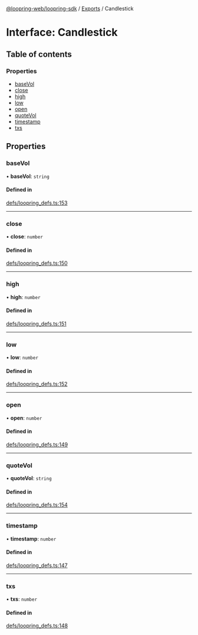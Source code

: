 [@loopring-web/loopring-sdk](../README.md) / [Exports](../modules.md) / Candlestick

# Interface: Candlestick

## Table of contents

### Properties

- [baseVol](Candlestick.md#basevol)
- [close](Candlestick.md#close)
- [high](Candlestick.md#high)
- [low](Candlestick.md#low)
- [open](Candlestick.md#open)
- [quoteVol](Candlestick.md#quotevol)
- [timestamp](Candlestick.md#timestamp)
- [txs](Candlestick.md#txs)

## Properties

### baseVol

• **baseVol**: `string`

#### Defined in

[defs/loopring_defs.ts:153](https://github.com/Loopring/loopring_sdk/blob/f91f904/src/defs/loopring_defs.ts#L153)

___

### close

• **close**: `number`

#### Defined in

[defs/loopring_defs.ts:150](https://github.com/Loopring/loopring_sdk/blob/f91f904/src/defs/loopring_defs.ts#L150)

___

### high

• **high**: `number`

#### Defined in

[defs/loopring_defs.ts:151](https://github.com/Loopring/loopring_sdk/blob/f91f904/src/defs/loopring_defs.ts#L151)

___

### low

• **low**: `number`

#### Defined in

[defs/loopring_defs.ts:152](https://github.com/Loopring/loopring_sdk/blob/f91f904/src/defs/loopring_defs.ts#L152)

___

### open

• **open**: `number`

#### Defined in

[defs/loopring_defs.ts:149](https://github.com/Loopring/loopring_sdk/blob/f91f904/src/defs/loopring_defs.ts#L149)

___

### quoteVol

• **quoteVol**: `string`

#### Defined in

[defs/loopring_defs.ts:154](https://github.com/Loopring/loopring_sdk/blob/f91f904/src/defs/loopring_defs.ts#L154)

___

### timestamp

• **timestamp**: `number`

#### Defined in

[defs/loopring_defs.ts:147](https://github.com/Loopring/loopring_sdk/blob/f91f904/src/defs/loopring_defs.ts#L147)

___

### txs

• **txs**: `number`

#### Defined in

[defs/loopring_defs.ts:148](https://github.com/Loopring/loopring_sdk/blob/f91f904/src/defs/loopring_defs.ts#L148)
